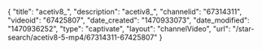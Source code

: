 {
    "title": "acetiv8_",
    "description": "acetiv8_",
    "channelid": "67314311",
    "videoid": "67425807",
    "date_created": "1470933073",
    "date_modified": "1470936252",
    "type": "captivate",
    "layout": "channelVideo",
    "url": "\/star-search\/acetiv8-5-mp4\/67314311-67425807"
}
